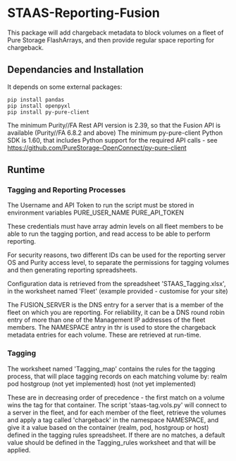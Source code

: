 # STAAS-Reporting-Fusion

This package will add chargeback metadata to block volumes on a fleet of Pure Storage FlashArrays, and then provide regular space reporting for chargeback.


## Dependancies and Installation

It depends on some external packages:

    pip install pandas
    pip install openpyxl
    pip install py-pure-client

The minimum Purity//FA Rest API version is 2.39, so that the Fusion API is available (Purity//FA 6.8.2 and above)
The minimum py-pure-client Python SDK is 1.60, that includes Python support for the required API calls - see <https://github.com/PureStorage-OpenConnect/py-pure-client>

## Runtime 

### Tagging and Reporting Processes
The Username and API Token to run the script must be stored in environment variables
    PURE_USER_NAME
    PURE_API_TOKEN

These credentials must have array admin levels on all fleet members to be able to run the tagging portion, and read access to be able to perform reporting.

For security reasons, two different IDs can be used for the reporting server OS and Purity access level, to separate the permissions for tagging volumes and then generating reporting spreadsheets.
 
Configuration data is retrieved from the spreadsheet 'STAAS_Tagging.xlsx', in the worksheet named 'Fleet' (example provided - customise for your site)

The FUSION_SERVER is the DNS entry for a server that is a member of the fleet on which you are reporting. For reliability, it can be a DNS round robin entry of more than one of the Management IP addresses of the fleet members.
The NAMESPACE antry in thr is used to store the chargeback metadata entries for each volume.
These are retrieved at run-time.

### Tagging
The worksheet named 'Tagging_map' contains the rules for the tagging process, that will place tagging records on each matching volume by:
    realm
    pod
    hostgroup (not yet implemented)
    host (not yet implemented)

These are in decreasing order of precedence - the first match on a volume wins the tag for that container.
The script 'staas-tag.vols.py' will connect to a server in the fleet, and for each member of the fleet, retrieve the volumes and apply a tag called 'chargeback' in the namespace NAMESPACE, and give it a value based on the container (realm, pod, hostgroup or host) defined in the tagging rules spreadsheet. If there are no matches, a default value should be defined in the Tagging_rules worksheet and that will be applied.
